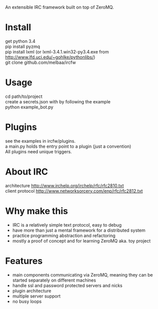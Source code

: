 An extensible IRC framework built on top of ZeroMQ.

# Install
get python 3.4  
pip install pyzmq  
pip install lxml (or lxml-3.4.1.win32-py3.4.exe from http://www.lfd.uci.edu/~gohlke/pythonlibs/)  
git clone github.com/melbaa/ircfw  

# Usage
cd path/to/project  
create a secrets.json with by following the example  
python example_bot.py  

# Plugins
see the examples in ircfw/plugins.  
a main.py holds the entry point to a plugin (just a convention)  
All plugins need unique triggers.  

# About IRC
architecture http://www.irchelp.org/irchelp/rfc/rfc2810.txt  
client protocol http://www.networksorcery.com/enp/rfc/rfc2812.txt  

# Why make this
* IRC is a relatively simple text protocol, easy to debug
* have more than just a mental framework for a distributed system
* practice programming abstraction and refactoring
* mostly a proof of concept and for learning ZeroMQ aka. toy project

# Features
* main components communicating via ZeroMQ, meaning they can be started separately on different machines
* handle ssl and password protected servers and nicks
* plugin architecture
* multiple server support
* no busy loops

